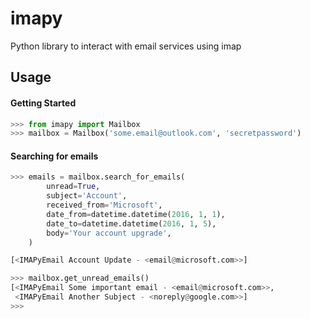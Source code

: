 # imapy
Python library to interact with email services using imap


## Usage

#### Getting Started

```python
>>> from imapy import Mailbox
>>> mailbox = Mailbox('some.email@outlook.com', 'secretpassword')
```

#### Searching for emails
```python
>>> emails = mailbox.search_for_emails(
        unread=True,
        subject='Account',
        received_from='Microsoft',
        date_from=datetime.datetime(2016, 1, 1),
        date_to=datetime.datetime(2016, 1, 5),
        body='Your account upgrade',
    )

[<IMAPyEmail Account Update - <email@microsoft.com>>]

>>> mailbox.get_unread_emails()
[<IMAPyEmail Some important email - <email@microsoft.com>>,
 <IMAPyEmail Another Subject - <noreply@google.com>>]
>>>
```
